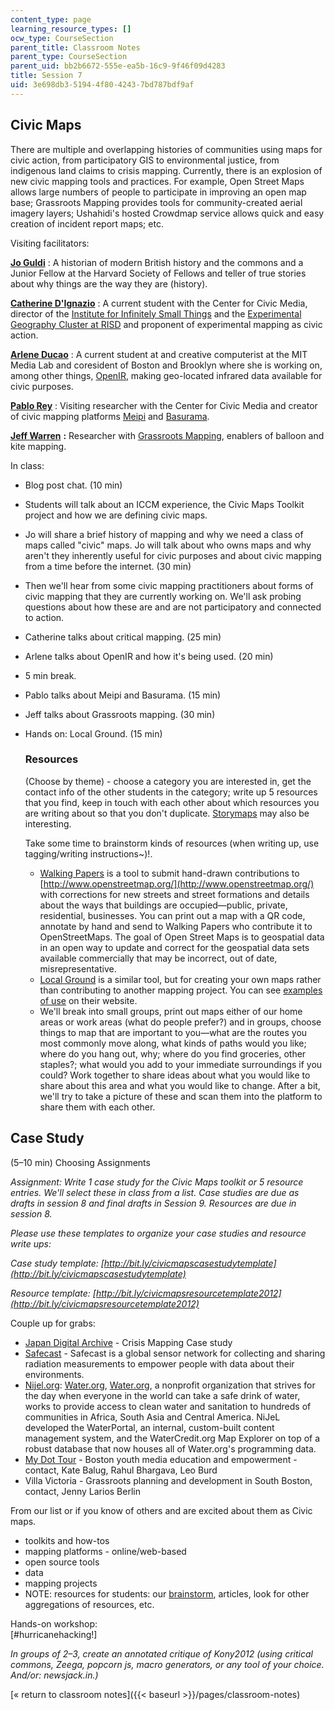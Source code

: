 ```yaml
---
content_type: page
learning_resource_types: []
ocw_type: CourseSection
parent_title: Classroom Notes
parent_type: CourseSection
parent_uid: bb2b6672-555e-ea5b-16c9-9f46f09d4283
title: Session 7
uid: 3e698db3-5194-4f80-4243-7bd787bdf9af
---
```


Civic Maps
----------

There are multiple and overlapping histories of communities using maps for civic action, from participatory GIS to environmental justice, from indigenous land claims to crisis mapping. Currently, there is an explosion of new civic mapping tools and practices. For example, Open Street Maps allows large numbers of people to participate in improving an open map base; Grassroots Mapping provides tools for community-created aerial imagery layers; Ushahidi's hosted Crowdmap service allows quick and easy creation of incident report maps; etc.

Visiting facilitators:

[**Jo Guldi**](http://www.joguldi.com/) : A historian of modern British history and the commons and a Junior Fellow at the Harvard Society of Fellows and teller of true stories about why things are the way they are (history).

[**Catherine D'Ignazio**](http://www.kanarinka.com/) : A current student with the Center for Civic Media, director of the [Institute for Infinitely Small Things](http://turbulence.org/people/institute-for-infinitely-small-things/) and the [Experimental Geography Cluster at RISD](https://brianhouse.net/teaching/2013_spring/experimental_geography/) and proponent of experimental mapping as civic action.

[**Arlene Ducao**](http://web.media.mit.edu/~arlduc/) : A current student at and creative computerist at the MIT Media Lab and coresident of Boston and Brooklyn where she is working on, among other things, [OpenIR](https://www.media.mit.edu/publications/openir-open-infrared-enhancing-environmental-monitoring-through-accessible-remote-sensing-in-indonesia-and-beyond/), making geo-located infrared data available for civic purposes.

[**Pablo Rey**](https://www.pablorey-art.com/biography) : Visiting researcher with the Center for Civic Media and creator of civic mapping platforms [Meipi](http://meipi.org/) and [Basurama](http://basurama.org/en/).

[**Jeff Warren**](http://unterbahn.com/) **:** Researcher with [Grassroots Mapping](http://grassrootsmapping.org/), enablers of balloon and kite mapping.

In class:

*   Blog post chat. (10 min)
*   Students will talk about an ICCM experience, the Civic Maps Toolkit project and how we are defining civic maps.
*   Jo will share a brief history of mapping and why we need a class of maps called "civic" maps. Jo will talk about who owns maps and why aren't they inherently useful for civic purposes and about civic mapping from a time before the internet. (30 min)
*   Then we'll hear from some civic mapping practitioners about forms of civic mapping that they are currently working on. We'll ask probing questions about how these are and are not participatory and connected to action.
*   Catherine talks about critical mapping. (25 min)
*   Arlene talks about OpenIR and how it's being used. (20 min)
*   5 min break.
*   Pablo talks about Meipi and Basurama. (15 min)
*   Jeff talks about Grassroots mapping. (30 min)
*   Hands on: Local Ground. (15 min)
    
    ### Resources
    
    (Choose by theme) - choose a category you are interested in, get the contact info of the other students in the category; write up 5 resources that you find, keep in touch with each other about which resources you are writing about so that you don't duplicate. [Storymaps](http://storymaps.esri.com/home/) may also be interesting.
    
    Take some time to brainstorm kinds of resources (when writing up, use tagging/writing instructions~)!.
    
    *   [Walking Papers](http://walking-papers.org/) is a tool to submit hand-drawn contributions to [http://www.openstreetmap.org/](http://www.openstreetmap.org/) with corrections for new streets and street formations and details about the ways that buildings are occupied—public, private, residential, businesses. You can print out a map with a QR code, annotate by hand and send to Walking Papers who contribute it to OpenStreetMaps. The goal of Open Street Maps is to geospatial data in an open way to update and correct for the geospatial data sets available commercially that may be incorrect, out of date, misrepresentative.
    *   [Local Ground](http://localground.org/) is a similar tool, but for creating your own maps rather than contributing to another mapping project. You can see [examples of use](http://localground.org/pages/about/) on their website.
    *   We'll break into small groups, print out maps either of our home areas or work areas (what do people prefer?) and in groups, choose things to map that are important to you—what are the routes you most commonly move along, what kinds of paths would you like; where do you hang out, why; where do you find groceries, other staples?; what would you add to your immediate surroundings if you could? Work together to share ideas about what you would like to share about this area and what you would like to change. After a bit, we'll try to take a picture of these and scan them into the platform to share them with each other.

Case Study
----------

(5–10 min) Choosing Assignments

_Assignment: Write 1 case study for the Civic Maps toolkit or 5 resource entries. We'll select these in class from a list. Case studies are due as drafts in session 8 and final drafts in Session 9. Resources are due in session 8._

_Please use these templates to organize your case studies and resource write ups:_

_Case study template: [http://bit.ly/civicmapscasestudytemplate](http://bit.ly/civicmapscasestudytemplate)_

_Resource template: [http://bit.ly/civicmapsresourcetemplate2012](http://bit.ly/civicmapsresourcetemplate2012)_

Couple up for grabs:

*   [Japan Digital Archive](http://jdarchive.org/en/item/2123935) - Crisis Mapping Case study
*   [Safecast](http://blog.safecast.org/) - Safecast is a global sensor network for collecting and sharing radiation measurements to empower people with data about their environments.
*   [Nijel.org](http://nijel.org/): [Water.org](http://water.org/), [Water.org](http://water.org/), a nonprofit organization that strives for the day when everyone in the world can take a safe drink of water, works to provide access to clean water and sanitation to hundreds of communities in Africa, South Asia and Central America. NiJeL developed the WaterPortal, an internal, custom-built content management system, and the WaterCredit.org Map Explorer on top of a robust database that now houses all of Water.org's programming data.
*   [My Dot Tour](http://mydorchester.org/youth/mydottour) - Boston youth media education and empowerment - contact, Kate Balug, Rahul Bhargava, Leo Burd
*   Villa Victoria - Grassroots planning and development in South Boston, contact, Jenny Larios Berlin

From our list or if you know of others and are excited about them as Civic maps.

*   toolkits and how-tos
*   mapping platforms - online/web-based
*   open source tools
*   data
*   mapping projects
*   NOTE: resources for students: our [brainstorm](http://bit.ly/civicmapscasesresourcesinterview), articles, look for other aggregations of resources, etc.

Hands-on workshop:  
\[#hurricanehacking!\]

_In groups of 2–3, create an annotated critique of Kony2012 (using critical commons, Zeega, popcorn js, macro generators, or any tool of your choice. And/or: newsjack.in.)_

[« return to classroom notes]({{< baseurl >}}/pages/classroom-notes)